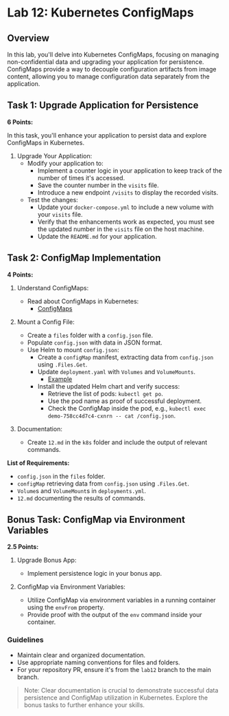 # Lab 12: Kubernetes ConfigMaps

## Overview

In this lab, you'll delve into Kubernetes ConfigMaps, focusing on managing non-confidential data and upgrading your application for persistence. ConfigMaps provide a way to decouple configuration artifacts from image content, allowing you to manage configuration data separately from the application.

## Task 1: Upgrade Application for Persistence

**6 Points:**

In this task, you'll enhance your application to persist data and explore ConfigMaps in Kubernetes.

1. Upgrade Your Application:
   - Modify your application to:
     - Implement a counter logic in your application to keep track of the number of times it's accessed.
     - Save the counter number in the `visits` file.
     - Introduce a new endpoint `/visits` to display the recorded visits.
   - Test the changes:
     - Update your `docker-compose.yml` to include a new volume with your `visits` file.
     - Verify that the enhancements work as expected, you must see the updated number in the `visits` file on the host machine.
     - Update the `README.md` for your application.

## Task 2: ConfigMap Implementation

**4 Points:**

1. Understand ConfigMaps:
   - Read about ConfigMaps in Kubernetes:
     - [ConfigMaps](https://kubernetes.io/docs/concepts/configuration/configmap/)

2. Mount a Config File:
   - Create a `files` folder with a `config.json` file.
   - Populate `config.json` with data in JSON format.
   - Use Helm to mount `config.json`:
     - Create a `configMap` manifest, extracting data from `config.json` using `.Files.Get`.
     - Update `deployment.yaml` with `Volumes` and `VolumeMounts`.
       - [Example](https://carlos.mendible.com/2019/02/10/kubernetes-mount-file-pod-with-configmap/)
     - Install the updated Helm chart and verify success:
       - Retrieve the list of pods: `kubectl get po`.
       - Use the pod name as proof of successful deployment.
       - Check the ConfigMap inside the pod, e.g., `kubectl exec demo-758cc4d7c4-cxnrn -- cat /config.json`.

3. Documentation:
   - Create `12.md` in the `k8s` folder and include the output of relevant commands.

**List of Requirements:**

- `config.json` in the `files` folder.
- `configMap` retrieving data from `config.json` using `.Files.Get`.
- `Volume`s and `VolumeMount`s in `deployments.yml`.
- `12.md` documenting the results of commands.

## Bonus Task: ConfigMap via Environment Variables

**2.5 Points:**

1. Upgrade Bonus App:
   - Implement persistence logic in your bonus app.

2. ConfigMap via Environment Variables:
   - Utilize ConfigMap via environment variables in a running container using the `envFrom` property.
   - Provide proof with the output of the `env` command inside your container.

### Guidelines

- Maintain clear and organized documentation.
- Use appropriate naming conventions for files and folders.
- For your repository PR, ensure it's from the `lab12` branch to the main branch.

> Note: Clear documentation is crucial to demonstrate successful data persistence and ConfigMap utilization in Kubernetes. Explore the bonus tasks to further enhance your skills.